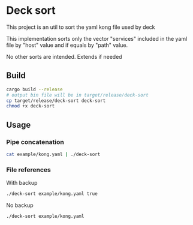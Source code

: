 # Deck sort
This project is an util to sort the yaml kong file used by deck

This implementation sorts only the vector "services" included in the yaml file by "host" value and if equals by "path" value.

No other sorts are intended. Extends if needed

## Build
```bash
cargo build --release
# output bin file will be in target/release/deck-sort
cp target/release/deck-sort deck-sort
chmod +x deck-sort
```

## Usage

### Pipe concatenation
```bash
cat example/kong.yaml | ./deck-sort
```
### File references
With backup
```bash
./deck-sort example/kong.yaml true
```
No backup
```bash
./deck-sort example/kong.yaml
```